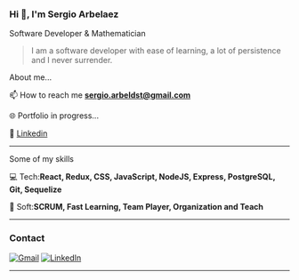 ### Hi 👋, I'm Sergio Arbelaez

Software Developer & Mathematician

> I am a software developer with ease of learning, a lot of persistence and I never surrender.

About me...

📫 How to reach me **sergio.arbeldst@gmail.com**

🌐 Portfolio in progress...

👔 <a href="https://www.linkedin.com/in/sergio-
arbelaez-duque-62965a212/">Linkedin</a>

---

Some of my skills

💻 Tech:**React, Redux, CSS, JavaScript, NodeJS, Express, PostgreSQL, Git, Sequelize** 

🤝 Soft:**SCRUM, Fast Learning, Team Player, Organization and Teach**

---

<h3 align="left">Contact</h3>

[![Gmail](https://img.shields.io/badge/-GMAIL-D14836?style=for-the-badge&logo=gmail&logoColor=white)](mailto:sergio.arbeldst@gmail.com)
[![LinkedIn](https://img.shields.io/badge/LinkedIn-0077B5?style=for-the-badge&logo=linkedin&logoColor=white)](https://www.linkedin.com/in/sergio-arbelaez-duque-62965a212/)

---

<!--
**sergio2448/sergio2448** is a ✨ _special_ ✨ repository because its `README.md` (this file) appears on your GitHub profile.

Here are some ideas to get you started:

- 🔭 I’m currently working on ...
- 🌱 I’m currently learning ...
- 👯 I’m looking to collaborate on ...
- 🤔 I’m looking for help with ...
- 💬 Ask me about ...
- 📫 How to reach me: ...
- 😄 Pronouns: ...
- ⚡ Fun fact: ...
-->

